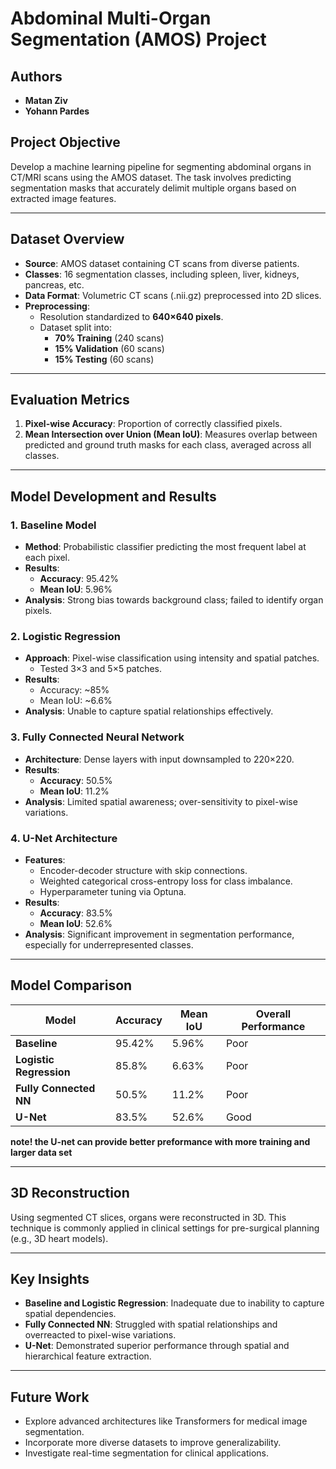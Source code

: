 # Abdominal Multi-Organ Segmentation (AMOS) Project

## Authors
- **Matan Ziv**
- **Yohann Pardes** 

## Project Objective
Develop a machine learning pipeline for segmenting abdominal organs in CT/MRI scans using the AMOS dataset. The task involves predicting segmentation masks that accurately delimit multiple organs based on extracted image features.

---

## Dataset Overview
- **Source**: AMOS dataset containing CT scans from diverse patients.
- **Classes**: 16 segmentation classes, including spleen, liver, kidneys, pancreas, etc.
- **Data Format**: Volumetric CT scans (.nii.gz) preprocessed into 2D slices.
- **Preprocessing**:
  - Resolution standardized to **640×640 pixels**.
  - Dataset split into:
    - **70% Training** (240 scans)
    - **15% Validation** (60 scans)
    - **15% Testing** (60 scans)

---

## Evaluation Metrics
1. **Pixel-wise Accuracy**: Proportion of correctly classified pixels.
2. **Mean Intersection over Union (Mean IoU)**: Measures overlap between predicted and ground truth masks for each class, averaged across all classes.

---

## Model Development and Results

### 1. **Baseline Model**
- **Method**: Probabilistic classifier predicting the most frequent label at each pixel.
- **Results**:
  - **Accuracy**: 95.42%
  - **Mean IoU**: 5.96%
- **Analysis**: Strong bias towards background class; failed to identify organ pixels.

### 2. **Logistic Regression**
- **Approach**: Pixel-wise classification using intensity and spatial patches.
  - Tested 3×3 and 5×5 patches.
- **Results**:
  - Accuracy: ~85%
  - Mean IoU: ~6.6%
- **Analysis**: Unable to capture spatial relationships effectively.

### 3. **Fully Connected Neural Network**
- **Architecture**: Dense layers with input downsampled to 220×220.
- **Results**:
  - **Accuracy**: 50.5%
  - **Mean IoU**: 11.2%
- **Analysis**: Limited spatial awareness; over-sensitivity to pixel-wise variations.

### 4. **U-Net Architecture**
- **Features**:
  - Encoder-decoder structure with skip connections.
  - Weighted categorical cross-entropy loss for class imbalance.
  - Hyperparameter tuning via Optuna.
- **Results**:
  - **Accuracy**: 83.5%
  - **Mean IoU**: 52.6%
- **Analysis**: Significant improvement in segmentation performance, especially for underrepresented classes.

---

## Model Comparison

| Model                  | Accuracy | Mean IoU | Overall Performance |
|------------------------|----------|----------|---------------------|
| **Baseline**           | 95.42%   | 5.96%    | Poor                |
| **Logistic Regression**| 85.8%    | 6.63%    | Poor                |
| **Fully Connected NN** | 50.5%    | 11.2%    | Poor                |
| **U-Net**              | 83.5%    | 52.6%    | Good                |

**note! the U-net can provide better preformance with more training and larger data set**

---

## 3D Reconstruction
Using segmented CT slices, organs were reconstructed in 3D. This technique is commonly applied in clinical settings for pre-surgical planning (e.g., 3D heart models).

---

## Key Insights
- **Baseline and Logistic Regression**: Inadequate due to inability to capture spatial dependencies.
- **Fully Connected NN**: Struggled with spatial relationships and overreacted to pixel-wise variations.
- **U-Net**: Demonstrated superior performance through spatial and hierarchical feature extraction.

---

## Future Work
- Explore advanced architectures like Transformers for medical image segmentation.
- Incorporate more diverse datasets to improve generalizability.
- Investigate real-time segmentation for clinical applications.

